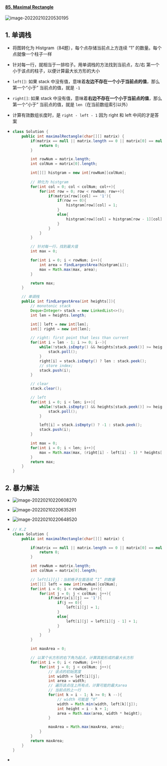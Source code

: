 #### [85. Maximal Rectangle](https://leetcode-cn.com/problems/maximal-rectangle/)

![image-20220210220530195](https://raw.githubusercontent.com/TWDH/Leetcode-From-Zero/pictures/img/image-20220210220530195.png)

## 1. 单调栈

- 将图转化为 Histgram（84题），每个点存储当前点上方连续 “1” 的数量。每个点就像一个柱子一样

- 针对每一行，就相当于一排柱子。用单调栈的方法找到当前点，左/右 第一个小于该点的柱子，以便计算最大长方形的大小

- `left[]`:  如果 stack 中没有值，意味着**左边不存在一个小于当前点的值**，那么第一个“小于” 当前点的值，就是 `-1`

- `right[]`:  如果 stack 中没有值，意味着**右边不存在一个小于当前点的值**，那么第一个“小于” 当前点的值，就是 `len`（在当前数组索引以外）

- 计算有效数组长度时，是 `right - left - 1` 因为 right 和 left 中间的才是答案

- ```java
  class Solution {
      public int maximalRectangle(char[][] matrix) {
          if(matrix == null || matrix.length == 0 || matrix[0] == null || matrix[0].length == 0){
              return 0;
          }
  
          int rowNum = matrix.length;
          int colNum = matrix[0].length;
  
          int[][] histgram = new int[rowNum][colNum]; 
  		
          // 转化为 histgram
          for(int col = 0; col < colNum; col++){
              for(int row = 0; row < rowNum; row++){
                  if(matrix[row][col] == '1'){
                      if(row == 0){
                          histgram[row][col] = 1;
                      }
                      else{
                          histgram[row][col] = histgram[row - 1][col] + 1;
                      }
                  }
              }
          }
  
          // 针对每一行，找到最大值
          int max = 0;
  
          for(int i = 0; i < rowNum; i++){
              int area = findLargestArea(histgram[i]);
              max = Math.max(max, area);
          }
  
          return max;
      }
  
      // 单调栈
      public int findLargestArea(int heights[]){
          // monotonic stack
          Deque<Integer> stack = new LinkedList<>();
          int len = heights.length;
  
          int[] left = new int[len];
          int[] right = new int[len];
  
          // right: first point that less than current
          for(int i = len - 1; i >= 0; i--){
              while(!stack.isEmpty() && heights[stack.peek()] >= heights[i]){
                  stack.poll();
              }
              right[i] = stack.isEmpty() ? len : stack.peek();
              // store index;
              stack.push(i);
          }
  
          // clear
          stack.clear();
  
          // left
          for(int i = 0; i < len; i++){
              while(!stack.isEmpty() && heights[stack.peek()] >= heights[i]){
                  stack.poll();
              }
  
              left[i] = stack.isEmpty() ? -1 : stack.peek();
              stack.push(i);
          }
  
          int max = 0;
          for(int i = 0; i < len; i++){
              max = Math.max(max, (right[i] - left[i] - 1) * heights[i]);
          }
          return max;
      }
  }
  ```



## 2. 暴力解法

- ![image-20220210220608270](https://raw.githubusercontent.com/TWDH/Leetcode-From-Zero/pictures/img/image-20220210220608270.png)

- ![image-20220210220635261](https://raw.githubusercontent.com/TWDH/Leetcode-From-Zero/pictures/img/image-20220210220635261.png)

- ![image-20220210220648520](https://raw.githubusercontent.com/TWDH/Leetcode-From-Zero/pictures/img/image-20220210220648520.png)

- ```java
  // K.Z
  class Solution {
      public int maximalRectangle(char[][] matrix) {
  
          if(matrix == null || matrix.length == 0 || matrix[0] == null || matrix[0].length == 0){
              return 0;
          }
  
          int rowNum = matrix.length;
          int colNum = matrix[0].length;
  
          // left[i][j]：当前格子左面连续 “1” 的数量
          int[][] left = new int[rowNum][colNum];
          for(int i = 0; i < rowNum; i++){
              for(int j = 0; j < colNum; j++){
                  if(matrix[i][j] == '1'){
                      if(j == 0){
                          left[i][j] = 1;
                      }
                      else{
                          left[i][j] = left[i][j - 1] + 1;
                      }
                  }
              }
          }
  
          int maxArea = 0;
  
          // 以某个长方形的右下角为起点，计算其能形成的最大长方形
          for(int i = 0; i < rowNum; i++){
              for(int j = 0; j < colNum; j++){
                  // 该点的初始宽度
                  int width = left[i][j];
                  int area = width;
                  // 遍历该点往上所有点，计算可能的最大area
                  // 当前点的上一行
                  for(int k = i - 1; k >= 0; k --){
                      // width 可能是 “0”
                      width = Math.min(width, left[k][j]);
                      int height = i - k + 1;
                      area = Math.max(area, width * height);
                  }
  
                  maxArea = Math.max(maxArea, area);
              }
          }
          return maxArea;
      }
  }
  ```

- 
